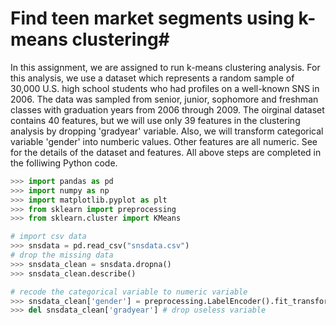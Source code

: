 # Find teen market segments using k-means clustering#

In this assignment, we are assigned to run k-means clustering analysis. For this analysis, we use a dataset which represents a random sample of 30,000 U.S. high school students who had profiles on a well-known SNS in 2006. The data was sampled from senior, junior, sophomore and freshman classes with graduation years from 2006 through 2009. The oirginal dataset contains 40 features, but we will use only 39 features in the clustering analysis by dropping 'gradyear' variable. Also, we will transform categorical variable 'gender' into numberic values. Other features are all numeric. See for the details of the dataset and features. All above steps are completed in the folliwing Python code. 
```python
>>> import pandas as pd
>>> import numpy as np
>>> import matplotlib.pyplot as plt
>>> from sklearn import preprocessing
>>> from sklearn.cluster import KMeans

# import csv data
>>> snsdata = pd.read_csv("snsdata.csv")
# drop the missing data
>>> snsdata_clean = snsdata.dropna()
>>> snsdata_clean.describe()

# recode the categorical variable to numeric variable
>>> snsdata_clean['gender'] = preprocessing.LabelEncoder().fit_transform(snsdata_clean['gender'])
>>> del snsdata_clean['gradyear'] # drop useless variable
```
